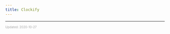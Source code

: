 ```yaml
---
title: Clockify
---
```


---

<sup><sub><font color="#a6a6a6">Updated: 2020-10-27</font></sub></sup>
